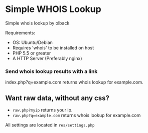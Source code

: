 # Simple WHOIS Lookup
Simple whois lookup by olback

Requirements:
* OS: Ubuntu/Debian
* Requires 'whois' to be installed on host
* PHP 5.5 or greater
* A HTTP Server (Preferably nginx)

### Send whois lookup results with a link
index.php?q=example.com returns whois lookup for example.com.

## Want raw data, without any css?
* ```raw.php?myip``` returns your ip.
* ```raw.php?q=example.com``` returns whois lookup for example.com


All settings are located in ```res/settings.php```
